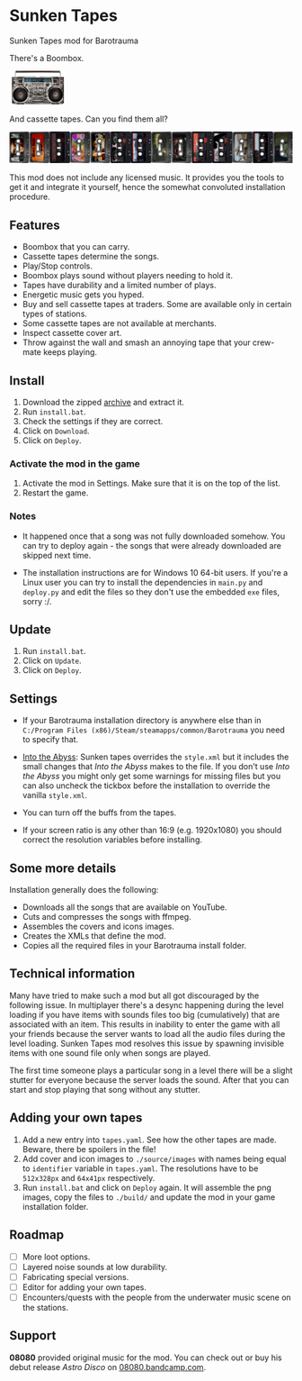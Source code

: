 # Sunken Tapes

Sunken Tapes mod for Barotrauma

There's a Boombox.

![Boombox](./source/images/boombox.png)

And cassette tapes. Can you find them all?

![Tapes](./docs/tapes_horizontal.png)

This mod does not include any licensed music. It provides you the tools to get it and integrate it yourself, hence the somewhat convoluted installation procedure.

## Features

- Boombox that you can carry.
- Cassette tapes determine the songs.
- Play/Stop controls.
- Boombox plays sound without players needing to hold it.
- Tapes have durability and a limited number of plays.
- Energetic music gets you hyped.
- Buy and sell cassette tapes at traders. Some are available only in certain types of stations.
- Some cassette tapes are not available at merchants.
- Inspect cassette cover art.
- Throw against the wall and smash an annoying tape that your crew-mate keeps playing.

## Install

1. Download the zipped [archive](https://obzorje.kompot.si/s/WJGiitXANsHggWy/download/barotrauma-sunken-tapes.zip) and extract it.
2. Run `install.bat`.
3. Check the settings if they are correct.
4. Click on `Download`.
5. Click on `Deploy`.


### Activate the mod in the game

1. Activate the mod in Settings. Make sure that it is on the top of the list.
2. Restart the game.

### Notes

- It happened once that a song was not fully downloaded somehow. You can try to deploy again - the songs that were already downloaded are skipped next time.

- The installation instructions are for Windows 10 64-bit users. If you're a Linux user you can try to install the dependencies in `main.py` and `deploy.py` and edit the files so they don't use the embedded `exe` files, sorry :/.

## Update

1. Run `install.bat`.
2. Click on `Update`.
3. Click on `Deploy`.

## Settings

* If your Barotrauma installation directory is anywhere else than in `C:/Program Files (x86)/Steam/steamapps/common/Barotrauma` you need to specify that.

* [Into the Abyss](https://steamcommunity.com/sharedfiles/filedetails/?id=2005463692): Sunken tapes overrides the `style.xml` but it includes the small changes that *Into the Abyss* makes to the file. If you don't use *Into the Abyss* you might only get some warnings for missing files but you can also uncheck the tickbox before the installation to override the vanilla `style.xml`.

* You can turn off the buffs from the tapes.

* If your screen ratio is any other than 16:9 (e.g. 1920x1080) you should correct the resolution variables before installing.


## Some more details


Installation generally does the following:

- Downloads all the songs that are available on YouTube.
- Cuts and compresses the songs with ffmpeg.
- Assembles the covers and icons images.
- Creates the XMLs that define the mod.
- Copies all the required files in your Barotrauma install folder.


## Technical information

Many have tried to make such a mod but all got discouraged by the following issue. In multiplayer there's a desync happening during the level loading if you have items with sounds files too big (cumulatively) that are associated with an item. This results in inability to enter the game with all your friends because the server wants to load all the audio files during the level loading. Sunken Tapes mod resolves this issue by spawning invisible items with one sound file only when songs are played.

The first time someone plays a particular song in a level there will be a slight stutter for everyone because the server loads the sound. After that you can start and stop playing that song without any stutter.

## Adding your own tapes

1. Add a new entry into `tapes.yaml`. See how the other tapes are made. Beware, there be spoilers in the file!
2. Add cover and icon images to `./source/images` with names being equal to `identifier` variable in `tapes.yaml`. The resolutions have to be `512x328px` and `64x41px` respectively.
3. Run `install.bat` and click on `Deploy` again. It will assemble the png images, copy the files to `./build/` and update the mod in your game installation folder.

## Roadmap

- [ ] More loot options.
- [ ] Layered noise sounds at low durability.
- [ ] Fabricating special versions.
- [ ] Editor for adding your own tapes.
- [ ] Encounters/quests with the people from the underwater music scene on the stations.

## Support

**08080** provided original music for the mod. You can check out or buy his debut release *Astro Disco* on [08080.bandcamp.com](https://08080.bandcamp.com/).